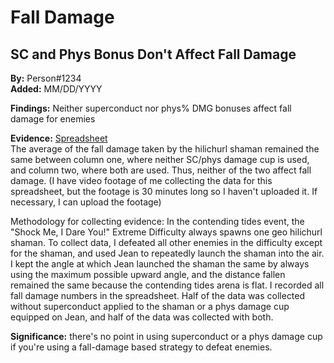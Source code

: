 # Fall Damage

## SC and Phys Bonus Don't Affect Fall Damage

**By:** Person\#1234  
**Added:** MM/DD/YYYY

**Findings:**
Neither superconduct nor phys% DMG bonuses affect fall damage for enemies

**Evidence:**
[Spreadsheet](https://docs.google.com/spreadsheets/d/1svcYfieKvr1-3N-LijeucfJQwfy0fKpT7sESYD2WuH8/edit?usp=sharing)  
The average of the fall damage taken by the hilichurl shaman remained the same between column one, where neither SC/phys
damage cup is used, and column two, where both are used. Thus, neither of the two affect fall damage.
(I have video footage of me collecting the data for this spreadsheet, but the footage is 30 minutes long so I haven't
uploaded it. If necessary, I can upload the footage)

Methodology for collecting evidence: In the contending tides event, the "Shock Me, I Dare You!" Extreme Difficulty
always spawns one geo hilichurl shaman. To collect data, I defeated all other enemies in the difficulty except for the
shaman, and used Jean to repeatedly launch the shaman into the air. I kept the angle at which Jean launched the shaman
the same by always using the maximum possible upward angle, and the distance fallen remained the same because the
contending tides arena is flat. I recorded all fall damage numbers in the spreadsheet. Half of the data was collected
without superconduct applied to the shaman or a phys damage cup equipped on Jean, and half of the data was collected
with both.

**Significance:**
there's no point in using superconduct or a phys damage cup if you're using a fall-damage based strategy to defeat enemies.
